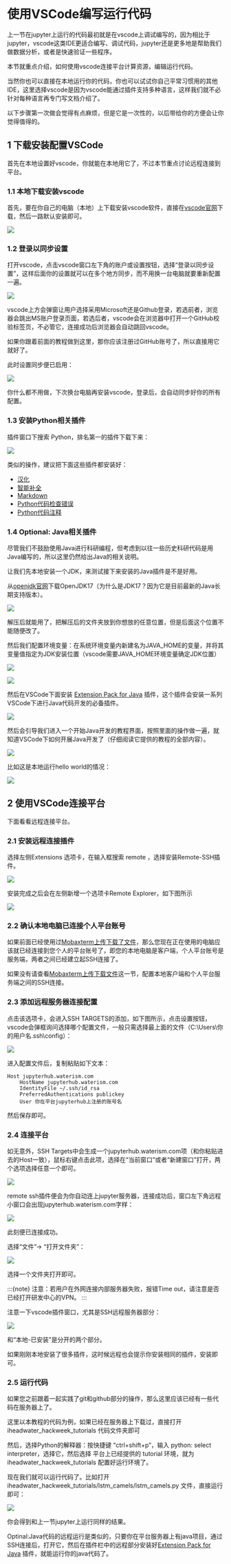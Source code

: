 # 使用VSCode编写运行代码

上一节在jupyter上运行的代码最初就是在vscode上调试编写的，因为相比于jupyter，vscode这类IDE更适合编写、调试代码，jupyter还是更多地是帮助我们做数据分析，或者是快速验证一些程序。

本节就重点介绍，如何使用vscode连接平台计算资源，编辑运行代码。

当然你也可以直接在本地运行你的代码，你也可以试试你自己平常习惯用的其他IDE，这里选择vscode是因为vscode能通过插件支持多种语言，这样我们就不必针对每种语言再专门写文档介绍了。

以下步骤第一次做会觉得有点麻烦，但是它是一次性的，以后带给你的方便会让你觉得值得的。

## 1 下载安装配置VSCode

首先在本地设置好vscode，你就能在本地用它了，不过本节重点讨论远程连接到平台。

### 1.1 本地下载安装vscode

首先，要在你自己的电脑（本地）上下载安装vscode软件，直接在[vscode官网](https://code.visualstudio.com/)下载，然后一路默认安装即可。

![](../img/vscode_download.png)

### 1.2 登录以同步设置

打开vscode，点击vscode窗口左下角的账户或设置按钮，选择“登录以同步设置”，这样后面你的设置就可以在多个地方同步，而不用换一台电脑就要重新配置一遍。

![](../img/vscode_login.png)

vscode上方会弹窗让用户选择采用Microsoft还是Github登录，若选前者，浏览器会跳出MS账户登录页面，若选后者，vscode会在浏览器中打开一个GitHub校验标签页，不必管它，连接成功后浏览器会自动跳回vscode。

如果你跟着前面的教程做到这里，那你应该注册过GitHub账号了，所以直接用它就好了。

此时设置同步便已启用：

![](../img/vscode_sync_opened.png)

你什么都不用做，下次换台电脑再安装vscode，登录后，会自动同步好你的所有配置。

### 1.3 安装Python相关插件

插件窗口下搜索 Python，排名第一的插件下载下来：

![](../img/vscode_plugin_python.png)

类似的操作，建议把下面这些插件都安装好：

- [汉化](https://marketplace.visualstudio.com/items?itemName=MS-CEINTL.vscode-language-pack-zh-hans)
- [智能补全](https://marketplace.visualstudio.com/items?itemName=VisualStudioExptTeam.vscodeintellicode)
- [Markdown](https://marketplace.visualstudio.com/items?itemName=yzhang.markdown-all-in-one)
- [Python代码检查错误](https://marketplace.visualstudio.com/items?itemName=ms-python.vscode-pylance)
- [Python代码注释](https://marketplace.visualstudio.com/items?itemName=njpwerner.autodocstring)

### 1.4 Optional: Java相关插件

尽管我们不鼓励使用Java进行科研编程，但考虑到以往一些历史科研代码是用Java编写的，所以这里仍然给出Java的相关说明。

让我们先本地安装一个JDK，来测试接下来安装的Java插件是不是好用。

从[openjdk官网](https://jdk.java.net/archive/)下载OpenJDK17（为什么是JDK17？因为它是目前最新的Java长期支持版本）。

![](../img/openjdk_download.png)

解压后就能用了，把解压后的文件夹放到你想放的任意位置，但是后面这个位置不能随便改了。

然后我们配置环境变量：在系统环境变量内新建名为JAVA_HOME的变量，并将其变量值指定为JDK安装位置（vscode需要JAVA_HOME环境变量确定JDK位置）

![](../img/env_var.png)

![](../img/env_var_javahome.png)

然后在VSCode下面安装 [Extension Pack for Java](https://marketplace.visualstudio.com/items?itemName=vscjava.vscode-java-pack) 插件，这个插件会安装一系列VSCode下进行Java代码开发的必备插件。

![](../img/vscode_java_plugin.png)

然后会引导我们进入一个开始Java开发的教程界面，按照里面的操作做一遍，就知道VSCode下如何开展Java开发了（仔细阅读它提供的教程的全部内容）。

![](../img/vscode_java_tutorial.png)

比如这是本地运行hello world的情况：

![](../img/vscode_run_java.png)

## 2 使用VSCode连接平台

下面看看远程连接平台。

### 2.1 安装远程连接插件

选择左侧Extensions 选项卡，在输入框搜索 remote ，选择安装Remote-SSH插件。

![](../img/vscode_install_plugin.png)

安装完成之后会在左侧新增一个选项卡Remote Explorer，如下图所示

![](../img/vscode_remote_plugin.png)

### 2.2 确认本地电脑已连接个人平台账号

如果前面已经使用过[Mobaxterm上传下载了文件](https://iheadwater.github.io/iheadwater_hackweek_tutorials/chp2_file_formats/chp2.4_your_data.html#id2)，那么您现在正在使用的电脑应该就已经连接到您个人的平台账号了，即您的本地电脑是客户端，个人平台账号是服务端，两者之间已经建立起SSH连接了。

如果没有请查看[Mobaxterm上传下载文件](https://iheadwater.github.io/iheadwater_hackweek_tutorials/chp2_file_formats/chp2.4_your_data.html#id2)这一节，配置本地客户端和个人平台服务端之间的SSH连接。

### 2.3 添加远程服务器连接配置

点击该选项卡，会进入SSH TARGETS的添加，如下图所示，点击设置按钮，vscode会弹框询问选择哪个配置文件，一般只需选择最上面的文件（C:\Users\你的用户名\.ssh\config）：

![](../img/vscode_ssh_setting.png)

进入配置文件后，复制粘贴如下文本：

```Plain Text
Host jupyterhub.waterism.com
    HostName jupyterhub.waterism.com
    IdentityFile ~/.ssh/id_rsa
    PreferredAuthentications publickey
    User 你在平台jupyterhub上注册的账号名
```

然后保存即可。

### 2.4 连接平台

如无意外，SSH Targets中会生成一个jupyterhub.waterism.com项（和你粘贴进去的Host一致），鼠标右键点击此项，选择在“当前窗口”或者“新建窗口”打开，两个选项选择任意一个即可。

![](../img/vscode_ssh_connect.png)

remote ssh插件便会为你自动连上jupyter服务器，连接成功后，窗口左下角远程小窗口会出现jupyterhub.waterism.com字样：

![](../img/vscode_ssh_login.png)

此刻便已连接成功。

选择“文件”-> “打开文件夹”：

![](../img/vscode_ssh_opendir.png)

选择一个文件夹打开即可。

:::{note}
注意：若用户在外网连接内部服务器失败，报错Time out，请注意是否已经打开研发中心的VPN。
:::

注意一下vscode插件窗口，尤其是SSH远程服务器部分：

![](../img/vscode_ssh_plugin.png)

和“本地-已安装”是分开的两个部分。

如果刚刚本地安装了很多插件，这时候远程也会提示你安装相同的插件，安装即可。

### 2.5 运行代码

如果您之前跟着一起实践了git和github部分的操作，那么这里应该已经有一些代码在服务器上了。

这里以本教程的代码为例，如果已经在服务器上下载过，直接打开 iheadwater_hackweek_tutorials 代码文件夹即可

然后，选择Python的解释器：按快捷键 “ctrl+shift+p”，输入 python: select interpreter，选择它，然后选择 平台上已经提供的 tutorial 环境，就为iheadwater_hackweek_tutorials 配置好运行环境了。

现在我们就可以运行代码了。比如打开iheadwater_hackweek_tutorials/lstm_camels/lstm_camels.py 文件，直接运行即可：

![](../img/vscode_ssh_runpython.png)

你会得到和上一节jupyter上运行同样的结果。

Optinal:Java代码的远程运行是类似的，只要你在平台服务器上有java项目，通过SSH连接后，打开它，然后在插件栏中的远程部分安装好[Extension Pack for Java](https://marketplace.visualstudio.com/items?itemName=vscjava.vscode-java-pack) 插件，就能运行你的java代码了。
